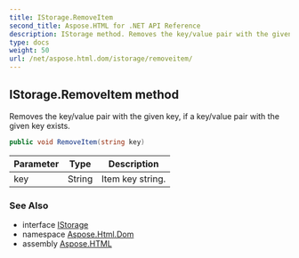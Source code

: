 ```yaml
---
title: IStorage.RemoveItem
second_title: Aspose.HTML for .NET API Reference
description: IStorage method. Removes the key/value pair with the given key if a key/value pair with the given key exists
type: docs
weight: 50
url: /net/aspose.html.dom/istorage/removeitem/
---
```

## IStorage.RemoveItem method

Removes the key/value pair with the given key, if a key/value pair with the given key exists.

```csharp
public void RemoveItem(string key)
```

| Parameter | Type | Description |
| --- | --- | --- |
| key | String | Item key string. |

### See Also

* interface [IStorage](../)
* namespace [Aspose.Html.Dom](../../../aspose.html.dom/)
* assembly [Aspose.HTML](../../../)
